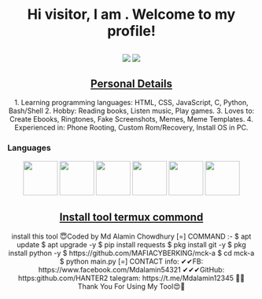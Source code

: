 <h1 align="center">Hi visitor, I am .
Welcome to my profile!</h1>
<h2 align="center"></h2>
<p align="center">
<img src="https://img.shields.io/badge/Profile%20Views-1.7-blue">
<img src="https://img.shields.io/badge/Number%20Of%20Codes%20I've%20written--blue"> 
</p>
<h2 align="center"><u>Personal Details</u></h2>
<p align="center">
1. Learning programming languages: HTML, CSS, JavaScript, C, Python, Bash/Shell
2. Hobby: Reading books, Listen music, Play games.
3. Loves to: Create Ebooks, Ringtones, Fake Screenshots, Memes, Meme Templates.
4. Experienced in: Phone Rooting, Custom Rom/Recovery, Install OS in PC.
</p>
<h3>Languages</h3>
<p align="center">
<img src="https://cdn.jsdelivr.net/npm/simple-icons@3.0.1/icons/python.svg" height="70" width="70">
<img src="https://cdn.jsdelivr.net/npm/simple-icons@3.0.1/icons/java.svg" height="70" width="70">
<img src="https://cdn.jsdelivr.net/npm/simple-icons@3.0.1/icons/php.svg" height="70" width="70">
<img src="https://cdn.jsdelivr.net/npm/simple-icons@3.0.1/icons/c.svg" height="70" width="70">
<img src="https://cdn.jsdelivr.net/npm/simple-icons@3.0.1/icons/html15.svg" height="70" width="70">
<img src="https://cdn.jsdelivr.net/npm/simple-icons@3.0.1/icons/r.svg" height="70" width="70">
</p>
<h2 align="center"><u>Install tool termux commond </u></h2>
<p align="center">
install this tool 
😇Coded by Md Alamin Chowdhury 
[=] COMMAND :-
$ apt update 
$ apt upgrade -y
$ pip install requests
$ pkg install git -y 
$ pkg install python -y
$ https://github.com/MAFIACYBERKING/mck-a
$ cd mck-a
$ python main.py
[=] CONTACT info:
✔✔FB: https://www.facebook.com/Mdalamin54321
✔✔✔GitHub: https:github.com/HANTER2
talegram: https://t.me/Mdalamin12345
🥀😍 Thank You For Using My Tool😍🥀
</p>
